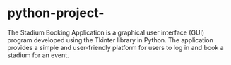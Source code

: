 # python-project-
The Stadium Booking Application is a graphical user interface (GUI) program developed using the Tkinter library in Python. The application provides a simple and user-friendly platform for users to log in and book a stadium for an event.
